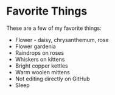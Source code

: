 # Favorite Things

These are a few of my favorite things:

- Flower - daisy, chrysanthemum, rose
- Flower gardenia
- Raindrops on roses
- Whiskers on kittens
- Bright copper kettles
- Warm woolen mittens
- Not editing directly on GitHub
- Sleep
